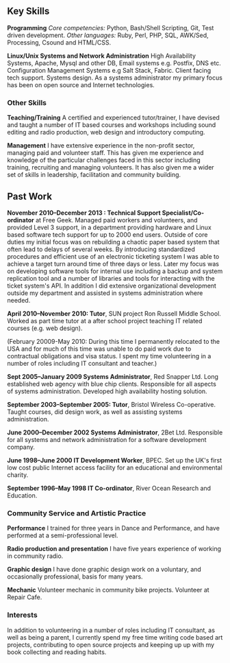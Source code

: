 ## Key Skills
**Programming**
*Core competencies:* Python, Bash/Shell Scripting, Git, Test driven development.
*Other languages:* Ruby, Perl, PHP, SQL, AWK/Sed, Processing, Csound  and HTML/CSS. 

**Linux/Unix Systems and Network Administration**
High Availability Systems, Apache, Mysql and other DB, Email systems
e.g. Postfix, DNS etc. Configuration Management Systems e.g Salt Stack, Fabric.
Client facing tech support. Systems design. As a systems administrator my 
primary focus has been on open source and Internet technologies.
 
### Other Skills

**Teaching/Training**
A certified and experienced tutor/trainer, I have devised and taught a number 
of IT based courses and workshops including sound editing and radio production,
web design and introductory computing. 

**Management**
I have extensive experience in the non-profit sector, managing paid and 
volunteer staff. This has given me experience and knowledge of the particular 
challenges faced in this sector including  training, recruiting and managing 
volunteers. It has also given me a wider set of skills in leadership, 
facilitation and community building.

## Past Work

**November 2010&ndash;December 2013 : 
Technical Support Specialist/Co-ordinator** at Free Geek. Managed paid workers 
and volunteers, and provided Level 3 support, in a department providing hardware
and Linux based software tech support for up to 2000 end users. Outside of core
duties my initial focus was on rebuilding a chaotic paper based system that 
often lead to delays of several weeks. By introducing standardized procedures 
and efficient use of an electronic ticketing system I was able to achieve a 
target turn around time of three days or less. Later my focus was on developing
software tools for internal use including a backup and system replication tool
and a number of  libraries and tools for interacting with the ticket system's 
API. In addition I did extensive organizational development outside my
department and assisted in systems administration where needed. 

**April 2010&ndash;November 2010:
Tutor**, SUN project Ron Russell Middle School. Worked as  part time tutor at 
a after school project teaching IT related courses (e.g. web design).

(February 20009-May 2010: During this time I permanently relocated to the USA 
and for much of this time was unable to do paid work due to contractual 
obligations and visa status. I spent my time volunteering in a number of roles
including IT consultant and teacher.)

**Sept 2005&ndash;January 2009
Systems Administrator**, Red Snapper Ltd. Long established web agency with blue
chip clients. Responsible for all aspects of systems administration. Developed
high availability hosting solution. 

**September 2003&ndash;September 2005:
Tutor**, Bristol Wireless Co-operative. Taught courses, did design work, as well
as assisting systems administration. 

**June 2000&ndash;December 2002
Systems Administrator**, 2Bet Ltd. Responsible for all systems and network 
administration for a software development company. 

**June 1998&ndash;June 2000
IT Development Worker**, BPEC. Set up the UK's first low cost public Internet 
access facility for an educational and environmental charity. 

**September 1996&ndash;May 1998
IT Co-ordinator**, River Ocean Research and Education.

### Community Service and Artistic Practice

**Performance**
I trained for three years in Dance and Performance, and have performed at a
semi-professional level.

**Radio production and presentation**
I have five years experience of working in community radio.

**Graphic design**
I have done graphic design work on a voluntary, and occasionally professional, 
basis for many years.

**Mechanic**
Volunteer mechanic in community bike projects. Volunteer at Repair Cafe.


### Interests

In addition to volunteering in a number of roles including IT consultant,
as well as  being a parent, I currently spend my free time writing 
code based art projects, contributing to open source projects and keeping up 
up with  my book collecting and reading habits.

